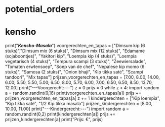 # potential_orders
# kensho
print("***Kensho-Masala***")
voorgerechten_en_tapas = ["Dimsum kip (6 stuks)","Dimsum mix (6 stuks)", "Dimsum mix (12 stuks)", "Edamame (sojaboontjes)", "Yakitori kip", "Loempia kip (4 stuks)", "Loempia vegetarisch (4 stuks)", "Tempura scampi (3 stuks)", "Zeewiersalade", "Tomaten erwtensoep", "Soep van de chef", "Nepalese kip momo (6 stuks)", "Samosa (2 stuks)", "Onion bhaji", "Kip tikka saté", "Scampi tandoori", "Mix tapas"]
prijzen_voorgerechten_en_tapas = [7.00, 8.00, 14.00, 6.00, 5.50, 5.50, 5.00, 6.50, 8.00, 5.70, 6.00, 7.00, 6.50, 6.50, 8.50, 13.70, 12.00]
print("---Voorgerecht:---")
z = 0
prijs = 0
while z < 4:
  import random
  a = random.randint(0,16)
  print(voorgerechten_en_tapas[a])
  prijs += prijzen_voorgerechten_en_tapas[a]
  z += 1
kindergerechten = ["Kip loempia", "Kip tikka saté", "1/2 Kip tikka masala"]
prijzen_kindergerechten = [8.00, 10.00, 11.00]
print("---Kindergerecht:---")
import random
a = random.randint(0,2)
print(kindergerechten[a])
prijs += prijzen_kindergerechten[a]
print("Prijs: €", prijs)
